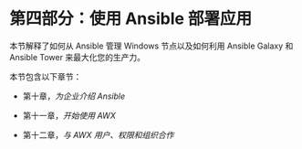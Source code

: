 # 第四部分：使用 Ansible 部署应用

本节解释了如何从 Ansible 管理 Windows 节点以及如何利用 Ansible Galaxy 和 Ansible Tower 来最大化您的生产力。

本节包含以下章节：

+   第十章，*为企业介绍 Ansible*

+   第十一章，*开始使用 AWX*

+   第十二章，*与 AWX 用户、权限和组织合作*
